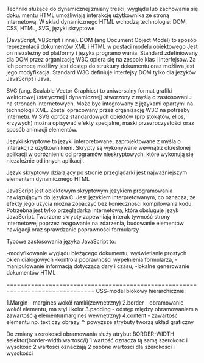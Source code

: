 
Techniki służące do dynamicznej zmiany treści, wyglądu lub zachowania się doku. mentu HTML umożliwiają interakcję użytkownika ze stroną internetową. W skład dynamicznego HTML wchodzą technologie: DOM, CSS, HTML, SVG, języki skryptowe

(JavaScript, VBScript i inne). DOM (ang Document Object Model) to sposób reprezentacji dokumentów XML i HTML w postaci modelu obiektowego Jest on niezależny od platformy i języka programo wania. Standard zdefiniowany dla DOM przez organizację W3C opiera się na zespole klas i interfejsów. Za ich pomocą możliwy jest dostęp do struktury dokumentu oraz możliwa jest jego modyfikacja. Standard W3C definiuje interfejsy DOM tylko dla jezyków JavaScript i Java.

SVG (ang. Scalable Vector Graphics) to uniwersalny format grafiki wektorowej (statycznej i dynamicznej) stworzony z myślą o zastosowaniu na stronach internetowych. Może bye integrowany z językami opartymi na technologii XML. Zostal opracowany przez organizację W3C na potrzeby internetu. W SVG oprócz standardowych obiektów (pro stokątów, elips, krzywych) można opisywać efekty specjalne, maski przezroczystości oraz sposób animacji elementów.

Języki skryptowe to języki interpretowane, zaprojektowane z myślą o interakcji z użytkownikiem. Skrypty są wykonywane wewnątrz określonej aplikacji w odróżnieniu od programów nieskryptowych, które wykonują się niezależnie od innych aplikacji.

Język skryptowy działający po stronie przeglądarki jest najważniejszym elementem dynamicznego HTML


JavaScript jest obiektowym skryptowym językiem programowania nawiązującym do języka C. Jest językiem interpretowanym, co oznacza, że efekty jego użycia można zobaczyć bez konieczności kompilowania kodu. Potrzebna jest tylko przeglądarka internetowa, która obsluguje język JavaScript. Tworzone skrypty zapewniają interak tywność strony internetowej poprzez reagowanie na zdarzenia, budowanie elementów nawigacji oraz sprawdzanie poprawności formularzy


Typowe zastosowania języka JavaScript to:

-modyfikowanie wyglądu bieżącego dokumentu, wyświetlanie prostych okien dialogowych
-kontrola poprawności wypełnienia formularza,
-manipulowanie informacją dotyczącą dary i czasu,
-lokalne generowanie dokumentów HTML




===============================================================================
CSS-model blokowy
hierarchicznie:

1.Margin - margines wokół ramki(zewnetrzny)
2.border - obramowanie wokół elementu, ma styl i kolor
3.padding - odstęp między obramowaniem a zawartośćią elementu(margines wewnętrzny)
4.content - zawartość elementu np. text czy obrazy
↑
powyższe atrybuty tworzą układ graficzny

Do zmiany szerokosci obramowania służy atrybut BORDER-WIDTH
selektor(border-width:wartość/i)
1 wartość oznacza tą samą szerokosc i wysokość
2 wartośći oznaczają 2 osobne wartosci dla szerokosci i wysokośći
